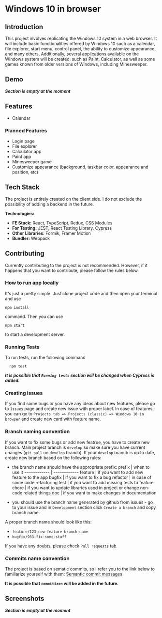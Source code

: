 # Windows 10 in browser

## Introduction

This project involves replicating the Windows 10 system in a web browser. It will include basic functionalities offered by Windows 10 such as a calendar, file explorer, start menu, control panel, the ability to customize appearance, and many others. Additionally, several applications available on the Windows system will be created, such as Paint, Calculator, as well as some games known from older versions of Windows, including Minesweeper.

## Demo

**_Section is empty at the moment_**

## Features

- Calendar

### Planned Features

- Login page
- File explorer
- Calculator app
- Paint app
- Minesweeper game
- Customize appearance (background, taskbar color, appearance and position, etc)

## Tech Stack

The project is entirely created on the client side. I do not exclude the possibility of adding a backend in the future.

**Technologies:**

- **FE Stack:** React, TypeScript, Redux, CSS Modules
- **For Testing:** JEST, React Testing Library, Cypress
- **Other Libraries:** Formik, Framer Motion
- **Bundler:** Webpack

## Contributing

Currently contributing to the project is not recommended. However, if it happens that you want to contribute, please follow the rules below.

### How to run app locally

It's just a pretty simple. Just clone project code and then open your terminal and use

```
npm install
```

command. Then you can use

```
npm start
```

to start a development server.

### Running Tests

To run tests, run the following command

```
  npm test
```

**_It is possible that `Running tests` section will be changed when Cypress is added._**

### Creating issues

If you find some bugs or you have any ideas about new features, please go to `Issues` page and create new issue with proper label. In case of features, you can go to `Projects tab => Projects (classic) => Windows 10 in browser` and create new card with feature name.

### Branch naming convention

If you want to fix some bugs or add new featrue, you have to create new branch. Main project branch is `develop` so make sure you have current changes (`git pull` on `develop` branch). If your `develop` branch is up to date, create new branch based on the following rules:

- the branch name should have the appropriate prefix:
  prefix | when to use it
  ------------- | -------------
  feature | if you want to add new feature to the app
  bugfix | if you want to fix a bug
  refactor | in case of some code refactoring
  test | if you want to add missing tests to feature
  chore | if you want to update libraries used in project or change non-code related things
  doc | if you want to make changes in documentation

- you should use the branch name generated by github from issues - go to your issue and in `Development` section click `Create a branch` and copy branch name.

A proper branch name should look like this:

- `feature/123-new-feature-branch-name`
- `bugfix/933-fix-some-stuff`

If you have any doubts, please check `Pull requests` tab.

### Commits name convention

The project is based on sematic commits, so I refer you to the link below to familiarize yourself with them: [Semantic commit messages](https://gist.github.com/joshbuchea/6f47e86d2510bce28f8e7f42ae84c716)

**It is possible that `commitizen` will be added in the future.**

## Screenshots

**_Section is empty at the moment_**
